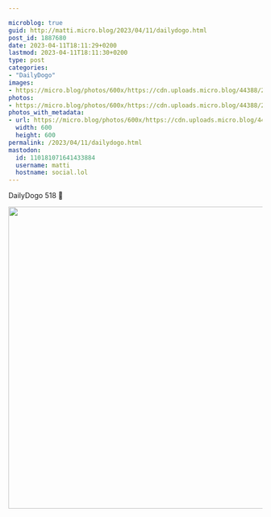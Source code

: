 ```yaml
---

microblog: true
guid: http://matti.micro.blog/2023/04/11/dailydogo.html
post_id: 1887680
date: 2023-04-11T18:11:29+0200
lastmod: 2023-04-11T18:11:30+0200
type: post
categories:
- "DailyDogo"
images:
- https://micro.blog/photos/600x/https://cdn.uploads.micro.blog/44388/2023/1c89bea646.jpg
photos:
- https://micro.blog/photos/600x/https://cdn.uploads.micro.blog/44388/2023/1c89bea646.jpg
photos_with_metadata:
- url: https://micro.blog/photos/600x/https://cdn.uploads.micro.blog/44388/2023/1c89bea646.jpg
  width: 600
  height: 600
permalink: /2023/04/11/dailydogo.html
mastodon:
  id: 110181071641433884
  username: matti
  hostname: social.lol
---
```

DailyDogo 518 🐶

<img src="/media/uploads/2023/1c89bea646.jpg" width="600" height="600" alt="" />
